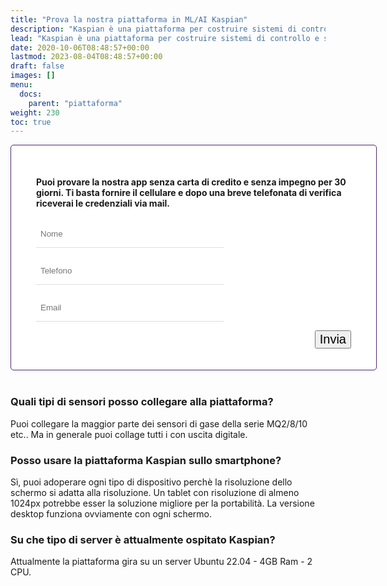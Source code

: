 ```yaml
---
title: "Prova la nostra piattaforma in ML/AI Kaspian"
description: "Kaspian è una piattaforma per costruire sistemi di controllo e sorveglianza sicuri, semplici e facili da personalizzare, basata su software Open Source ampiamente documentato e affidabile."
lead: "Kaspian è una piattaforma per costruire sistemi di controllo e sorveglianza sicuri, semplici e facili da personalizzare, basata su software Open Source ampiamente documentato e affidabile."
date: 2020-10-06T08:48:57+00:00
lastmod: 2023-08-04T08:48:57+00:00
draft: false
images: []
menu:
  docs:
    parent: "piattaforma"
weight: 230
toc: true
---
```




<style>

.bz-form {width: 684px; margin: 200px auto 0; }

.bz-container {
  width: 100%;
  background-color: #fff;
  padding: 30px 40px 20px;
  border-radius: 5px;
  border: 1px solid #4F2872;
}

.bz-btmmargin {
  margin-bottom: 14px !important;
}

.bz-topmargin {
  margin-top: 6px !important;
}

.bz-left {float: left; width: 49%; padding-right: 2%; min-width: 300px;}
.bz-right {float: left; width: 49%; min-width: 300px;}
.bz-clear {clear: both;}

input[type='text'], input[type='email'] {
  box-sizing: border-box;
  -webkit-box-sizing: border-box;
  -moz-box-sizing: border-box;
  outline: 0;
  display: block;
  width: 100%;
  padding: 7px;
  border: 0;
  border-bottom: 1px solid #ddd;
  background: transparent;
  margin-bottom: 10px;
  height: 45px;
}

input[type='submit'] {
  float: right;
  font-size: 20px;
}

@media only screen and (max-width: 600px) {
  .bz-container {padding: 10px;}
  .bz-form {width: 100%;}
  .bz-left, .bz-right { width: 100%; padding: 0 10px;}
  input[type='submit'] {margin-left: 10px;}
}

</style>



<div class="bz-container">

#### Puoi provare la nostra app senza carta di credito e senza impegno per 30 giorni. Ti basta fornire il cellulare e dopo una breve telefonata di verifica riceverai le credenziali via mail.

  <form action="https://formspree.io/f/xqkveyej" method="POST">
    <div class="bz-left">
      <input type="hidden" name="_language" value="it"/>
      <input class="bz-btmmargin" type="text" id="nome"     name="nome"     placeholder="Nome"     required/>
      <input class="bz-btmmargin" type="text" id="telefono" name="telefono" placeholder="Telefono" required/>
      <input class="bz-btmmargin" type="text" id="email"    name="email"    placeholder="Email"    required/>
    </div>
    <div class="bz-clear"></div>
    <input class="btn btn-primary btn-lg px-4 mb-2" type="submit" value="Invia">
    <div class="bz-clear"></div>
  </form>

</div>

<br>

### Quali tipi di sensori posso collegare alla piattaforma?
Puoi collegare la maggior parte dei sensori di gase della serie MQ2/8/10 etc..
Ma in generale puoi collage tutti i con uscita digitale.

### Posso usare la piattaforma Kaspian sullo smartphone?
Sì, puoi adoperare ogni tipo di dispositivo perchè la risoluzione dello schermo si adatta alla risoluzione. Un tablet con risoluzione di almeno 1024px potrebbe esser la soluzione migliore per la portabilità. La versione desktop funziona ovviamente con ogni schermo.

### Su che tipo di server è attualmente ospitato Kaspian?
Attualmente la piattaforma gira su un server Ubuntu 22.04 - 4GB Ram - 2 CPU.

